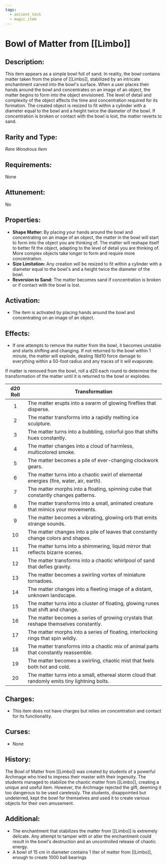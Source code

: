 ```yaml
---
tags:
  - ancient_tech
  - magic_item
---
```

# Bowl of Matter from [[Limbo]]

## Description:
This item appears as a simple bowl full of sand. In reality, the bowl contains matter taken from the plane of [[Limbo]], stabilized by an intricate enchantment carved into the bowl's surface. When a user places their hands around the bowl and concentrates on an image of an object, the matter begins to form into the object envisioned. The level of detail and complexity of the object affects the time and concentration required for its formation. The created object is resized to fit within a cylinder with a diameter equal to the bowl and a height twice the diameter of the bowl. If concentration is broken or contact with the bowl is lost, the matter reverts to sand.

## Rarity and Type:
*Rare Wondrous Item*

## Requirements:
None

## Attunement:
No

## Properties:
- **Shape Matter:** By placing your hands around the bowl and concentrating on an image of an object, the matter in the bowl will start to form into the object you are thinking of. The matter will reshape itself to better fit the object, adapting to the level of detail you are thinking of. More complex objects take longer to form and require more concentration.
- **Size Limitation:** Any creation will be resized to fit within a cylinder with a diameter equal to the bowl's and a height twice the diameter of the bowl.
- **Reversion to Sand:** The matter becomes sand if concentration is broken or if contact with the bowl is lost.

## Activation:
- The item is activated by placing hands around the bowl and concentrating on an image of an object.

## Effects:
- If one attempts to remove the matter from the bowl, it becomes unstable and starts shifting and changing. If not returned to the bowl within 1 minute, the matter will explode, dealing 18d10 force damage to everything within a 50-foot radius and any traces of it will evaporate.

If matter is removed from the bowl, roll a d20 each round to determine the transformation of the matter until it is returned to the bowl or explodes.

| d20 Roll | Transformation                                                                 |
|:--------:|--------------------------------------------------------------------------------|
| 1        | The matter erupts into a swarm of glowing fireflies that disperse.             |
| 2        | The matter transforms into a rapidly melting ice sculpture.                    |
| 3        | The matter turns into a bubbling, colorful goo that shifts hues constantly.    |
| 4        | The matter changes into a cloud of harmless, multicolored smoke.               |
| 5        | The matter becomes a pile of ever-changing clockwork gears.                    |
| 6        | The matter turns into a chaotic swirl of elemental energies (fire, water, air, earth). |
| 7        | The matter morphs into a floating, spinning cube that constantly changes patterns. |
| 8        | The matter transforms into a small, animated creature that mimics your movements. |
| 9        | The matter becomes a vibrating, glowing orb that emits strange sounds.         |
| 10       | The matter changes into a pile of leaves that constantly change colors and shapes. |
| 11       | The matter turns into a shimmering, liquid mirror that reflects bizarre scenes. |
| 12       | The matter transforms into a chaotic whirlpool of sand that defies gravity.    |
| 13       | The matter becomes a swirling vortex of miniature tornadoes.                   |
| 14       | The matter changes into a fleeting image of a distant, unknown landscape.      |
| 15       | The matter turns into a cluster of floating, glowing runes that shift and change. |
| 16       | The matter becomes a series of growing crystals that reshape themselves constantly. |
| 17       | The matter morphs into a series of floating, interlocking rings that spin wildly. |
| 18       | The matter transforms into a chaotic mix of animal parts that constantly reassemble. |
| 19       | The matter becomes a swirling, chaotic mist that feels both hot and cold.      |
| 20       | The matter turns into a small, ethereal storm cloud that randomly emits tiny lightning bolts. |


## Charges:
- This item does not have charges but relies on concentration and contact for its functionality.

## Curses:
- None

## History:
The Bowl of Matter from [[Limbo]] was created by students of a powerful Archmage who tried to impress their master with their ingenuity. The students managed to stabilize the chaotic matter from [[Limbo]], creating a unique and useful item. However, the Archmage rejected the gift, deeming it too dangerous to be used carelessly. The students, disappointed but undeterred, kept the bowl for themselves and used it to create various objects for their own amusement.

## Additional:
- The enchantment that stabilizes the matter from [[Limbo]] is extremely delicate. Any attempt to tamper with or alter the enchantment could result in the bowl's destruction and an uncontrolled release of chaotic energy.
- A bowl of 15 cm in diameter contains 1 liter of matter from [[Limbo]], enough to create 1000 ball bearings 